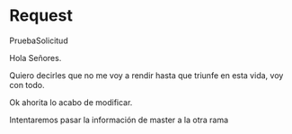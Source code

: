 # Request
PruebaSolicitud


Hola Señores.

Quiero decirles que no me voy a rendir hasta que triunfe en esta vida, voy con todo.

Ok ahorita lo acabo de modificar.


Intentaremos pasar la información de master a la otra rama
